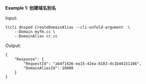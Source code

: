 **Example 1: 创建域名别名**

 

Input: 

```
tccli dnspod CreateDomainAlias --cli-unfold-argument  \
    --Domain myfm.cc \
    --DomainAlias cc.cc
```

Output: 
```
{
    "Response": {
        "RequestId": "ab4f1426-ea15-42ea-8183-dc1b44151166",
        "DomainAliasId": 16080
    }
}
```

